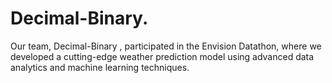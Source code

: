 # Decimal-Binary.
Our team, Decimal-Binary , participated in the Envision Datathon, where we developed a cutting-edge weather prediction model using advanced data analytics and machine learning techniques.
